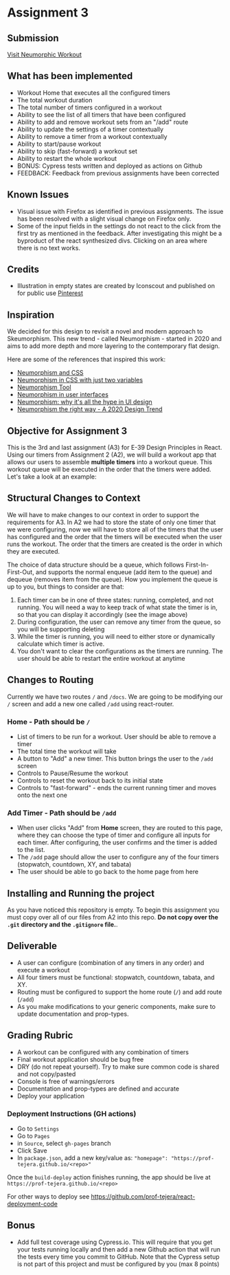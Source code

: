 # Assignment 3

## Submission 

[Visit Neumorphic Workout](https://prof-tejera.github.io/assignment-3-DoryAzar/)

## What has been implemented

+ Workout Home that executes all the configured timers
+ The total workout duration
+ The total number of timers configured in a workout
+ Ability to see the list of all timers that have been configured
+ Ability to add and remove workout sets from an "/add" route
+ Ability to update the settings of a timer contextually
+ Ability to remove a timer from a workout contextually
+ Ability to start/pause workout
+ Ability to skip (fast-forward) a workout set
+ Ability to restart the whole workout
+ BONUS: Cypress tests written and deployed as actions on Github
+ FEEDBACK: Feedback from previous assignments have been corrected

## Known Issues

+ Visual issue with Firefox as identified in previous assignments. The issue has been resolved with a slight visual change on Firefox only.
+ Some of the input fields in the settings do not react to the click from the first try as mentioned in the feedback. After investigating this might be a byproduct of the react synthesized divs. Clicking on an area where there is no text works.


## Credits

+ Illustration in empty states are created by Iconscout and published on for public use [Pinterest](https://www.pinterest.com/pin/732960908102202953/)

##  Inspiration

We decided for this design to revisit a novel and modern approach to Skeumorphism. This new trend - called Neumorphism - started in 2020 and aims to add more depth and more layering to the contemporary flat design.


Here are some of the references that inspired this work:
+ [Neumorphism and CSS](https://css-tricks.com/neumorphism-and-css/)
+ [Neumorphism in CSS with just two variables](https://dev.to/aritik/neumorphism-in-css-with-just-two-variables-2p30)
+ [Neumorphism Tool](https://neumorphism.io)
+ [Neumorphism in user interfaces](https://uxdesign.cc/neumorphism-in-user-interfaces-b47cef3bf3a6)
+ [Neumorphism: why it's all the hype in UI design](https://www.justinmind.com/blog/neumorphism-ui/)
+ [Neumorphism the right way -  A 2020 Design Trend](https://artofofiare.medium.com/neumorphism-the-right-way-a-2020-design-trend-386e6a09040a)

## Objective for Assignment 3

This is the 3rd and last assignment (A3) for E-39 Design Principles in React. Using our timers from Assignment 2 (A2), we will build a workout app that allows our users to assemble **multiple timers** into a workout queue. This workout queue will be executed in the order that the timers were added. Let's take a look at an example:


## Structural Changes to Context

We will have to make changes to our context in order to support the requirements for A3. In A2 we had to store the state of only one timer that we were configuring, now we will have to store all of the timers that the user has configured and the order that the timers will be executed when the user runs the workout. The order that the timers are created is the order in which they are executed.

The choice of data structure should be a queue, which follows First-In-First-Out, and supports the normal enqueue (add item to the queue) and dequeue (removes item from the queue). How you implement the queue is up to you, but things to consider are that:

1. Each timer can be in one of three states: running, completed, and not running. You will need a way to keep track of what state the timer is in, so that you can display it accordingly (see the image above) 
2. During configuration, the user can remove any timer from the queue, so you will be supporting deleting
3. While the timer is running, you will need to either store or dynamically calculate which timer is active. 
4. You don't want to clear the configurations as the timers are running. The user should be able to restart the entire workout at anytime

## Changes to Routing

Currently we have two routes `/` and `/docs`. We are going to be modifying our `/` screen and add a new one called `/add` using react-router.
### Home - Path should be `/`

- List of timers to be run for a workout. User should be able to remove a timer
- The total time the workout will take
- A button to "Add" a new timer. This button brings the user to the `/add` screen
- Controls to Pause/Resume the workout
- Controls to reset the workout back to its initial state
- Controls to "fast-forward" - ends the current running timer and moves onto the next one

### Add Timer - Path should be `/add`

- When user clicks "Add" from **Home** screen, they are routed to this page, where they can choose the type of timer and configure all inputs for each timer. After configuring, the user confirms and the timer is added to the list.
- The `/add` page should allow the user to configure any of the four timers (stopwatch, countdown, XY, and tabata)
- The user should be able to go back to the home page from here

## Installing and Running the project

As you have noticed this repository is empty. To begin this assignment you must copy over all of our files from A2 into this repo. **Do not copy over the `.git` directory and the `.gitignore` file.**. 

## Deliverable
- A user can configure (combination of any timers in any order) and execute a workout 
- All four timers must be functional: stopwatch, countdown, tabata, and XY.
- Routing must be configured to support the home route (`/`) and add route (`/add`)
- As you make modifications to your generic components, make sure to update documentation and prop-types. 


## Grading Rubric
- A workout can be configured with any combination of timers
- Final workout application should be bug free
- DRY (do not repeat yourself). Try to make sure common code is shared and not copy/pasted
- Console is free of warnings/errors
- Documentation and prop-types are defined and accurate
- Deploy your application

### Deployment Instructions (GH actions)

- Go to `Settings`
- Go to `Pages`
- in `Source`, select `gh-pages` branch
- Click Save
- In `package.json`, add a new key/value as: `"homepage": "https://prof-tejera.github.io/<repo>"`

Once the `build-deploy` action finishes running, the app should be live
at `https://prof-tejera.github.io/<repo>`

For other ways to deploy see https://github.com/prof-tejera/react-deployment-code

## Bonus

- Add full test coverage using Cypress.io. This will require that you get your tests running locally and then add a new Github action that will run the tests every time you commit to GitHub. Note that the Cypress setup is not part of this project and must be configured by you (max 8 points)
